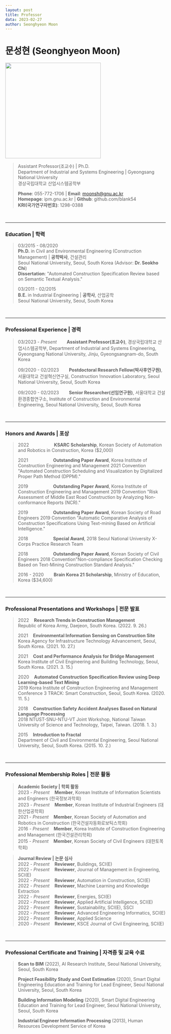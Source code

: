 ```yaml
---
layout: post
title: Professor
data: 2023-02-27
author: Seonghyeon Moon
---
```


# 문성현 (Seonghyeon Moon)

<img src="{{ site.baseurl }}/img/people/SeonghyeonMoon.jpg" style="width:300px" alt="">

>Assistant Professor(조교수) \| Ph.D.  
>Department of Industrial and Systems Engineering \| Gyeongsang National University  
>경상국립대학교 산업시스템공학부  
>
>**Phone**: 055-772-1706 \| **Email**: moonsh@gnu.ac.kr  
>**Homepage**: ipm.gnu.ac.kr \| **Github**: github.com/blank54  
>**KRI(국가연구자번호)**: 1298-0388  

<br/>

---

### Education \| 학력

>03/2015 - 08/2020  
>**Ph.D.** in Civil and Environmental Engineering (Construction Management) \| **공학박사**, 건설관리    
>Seoul National University, Seoul, South Korea (Advisor: **Dr. Seokho Chi**)  
>**Dissertation**: "Automated Construction Specification Review based on Semantic Textual Analysis."
>
>03/2011 - 02/2015  
>**B.E.** in Industrial Engineering \| **공학사**, 산업공학  
>Seoul National University, Seoul, South Korea

<br/>

---

### Professional Experience \| 경력

>03/2023 - _Present_&nbsp;&nbsp;&nbsp;&nbsp;&nbsp;&nbsp;&nbsp;&nbsp;**Assistant Professor(조교수)**, 경상국립대학교 산업시스템공학부, Department of Industrial and Systems Engineering, Gyeongsang National University, Jinju, Gyeongsangnam-do, South Korea
>
>09/2020 - 02/2023&nbsp;&nbsp;&nbsp;&nbsp;&nbsp;&nbsp;&nbsp;&nbsp;**Postdoctoral Research Fellow(박사후연구원)**, 서울대학교 건설혁신연구실, Construction !nnovation Laboratory, Seoul National University, Seoul, South Korea
>
>09/2020 - 02/2023&nbsp;&nbsp;&nbsp;&nbsp;&nbsp;&nbsp;&nbsp;&nbsp;**Senior Researcher(선임연구원)**, 서울대학교 건설환경종합연구소, Institute of Construction and Environmental Engineering, Seoul National University, Seoul, South Korea


<br/>

---

### Honors and Awards \| 포상

>2022&nbsp;&nbsp;&nbsp;&nbsp;&nbsp;&nbsp;&nbsp;&nbsp;&nbsp;&nbsp;&nbsp;&nbsp;&nbsp;&nbsp;&nbsp;&nbsp;&nbsp;&nbsp;&nbsp;&nbsp;**KSARC Scholarship**, Korean Society of Automation and Robotics in Construction, Korea ($2,000)
>
>2021&nbsp;&nbsp;&nbsp;&nbsp;&nbsp;&nbsp;&nbsp;&nbsp;&nbsp;&nbsp;&nbsp;&nbsp;&nbsp;&nbsp;&nbsp;&nbsp;&nbsp;&nbsp;&nbsp;&nbsp;**Outstanding Paper Award**, Korea Institute of Construction Engineering and Management 2021 Convention "Automated Construction Scheduling and Visualization by Digitalized Proper Path Method (DPPM)."
>
>2019&nbsp;&nbsp;&nbsp;&nbsp;&nbsp;&nbsp;&nbsp;&nbsp;&nbsp;&nbsp;&nbsp;&nbsp;&nbsp;&nbsp;&nbsp;&nbsp;&nbsp;&nbsp;&nbsp;&nbsp;**Outstanding Paper Award**, Korea Institute of Construction Engineering and Management 2019 Convention "Risk Assessment of Middle East Road Construction by Analyzing Non-conformance Reports (NCR)."
>
>2019&nbsp;&nbsp;&nbsp;&nbsp;&nbsp;&nbsp;&nbsp;&nbsp;&nbsp;&nbsp;&nbsp;&nbsp;&nbsp;&nbsp;&nbsp;&nbsp;&nbsp;&nbsp;&nbsp;&nbsp;**Outstanding Paper Award**, Korean Society of Road Engineers 2019 Convention "Automatic Comparative Analysis of Construction Specifications Using Text-mining Based on Artificial Intelligence."
>
>2018&nbsp;&nbsp;&nbsp;&nbsp;&nbsp;&nbsp;&nbsp;&nbsp;&nbsp;&nbsp;&nbsp;&nbsp;&nbsp;&nbsp;&nbsp;&nbsp;&nbsp;&nbsp;&nbsp;&nbsp;**Special Award**, 2018 Seoul National University X-Corps Practice Research Team
>
>2018&nbsp;&nbsp;&nbsp;&nbsp;&nbsp;&nbsp;&nbsp;&nbsp;&nbsp;&nbsp;&nbsp;&nbsp;&nbsp;&nbsp;&nbsp;&nbsp;&nbsp;&nbsp;&nbsp;&nbsp;**Outstanding Paper Award**, Korean Society of Civil Engineers 2018 Convention"Non-compliance Specification Checking Based on Text-Mining Construction Standard Analysis."
>
>2016 - 2020&nbsp;&nbsp;&nbsp;&nbsp;&nbsp;&nbsp;&nbsp;&nbsp;**Brain Korea 21 Scholarship**, Ministry of Education, Korea ($34,600)

<br/>

---

### Professional Presentations and Workshops \| 전문 발표

<!-- >2023&nbsp;&nbsp;&nbsp;&nbsp;**Introduction to Digital Twin Platform for Smart Construction and Automation**  
>KICS Summer Conference 2023, Korean Institute of Communications and Information Sciences, Jeju, South Korea. (2023. 6. 23.)
> -->
>2022&nbsp;&nbsp;&nbsp;&nbsp;**Research Trends in Construction Management**  
>Republic of Korea Army, Daejeon, South Korea. (2022. 9. 26.)
>
>2021&nbsp;&nbsp;&nbsp;&nbsp;**Environmental Information Sensing on Construction Site**  
>Korea Agency for Infrastructure Technology Advancement, Seoul, South Korea. (2021. 10. 27.)
>
>2021&nbsp;&nbsp;&nbsp;&nbsp;**Cost and Performance Analysis for Bridge Management**  
>Korea Institute of Civil Engineering and Building Technology, Seoul, South Korea. (2021. 3. 15.)
>
>2020&nbsp;&nbsp;&nbsp;&nbsp;**Automated Construction Specification Review using Deep Learning-based Text Mining**  
>2019 Korea Institute of Construction Engineering and Management Conference 3 TRACK: Smart Construction, Seoul, South Korea. (2020. 11. 5.)
>
>2018&nbsp;&nbsp;&nbsp;&nbsp;**Construction Safety Accident Analyses Based on Natural Language Processing**  
>2018 NTUST-SNU-NTU-VT Joint Workshop, National Taiwan University of Science and Technology, Taipei, Taiwan. (2018. 1. 3.)
>
>2015&nbsp;&nbsp;&nbsp;&nbsp;**Introduction to Fractal**  
>Department of Civil and Environmental Engineering, Seoul National University, Seoul, South Korea. (2015. 10. 2.)

<br/>

---

### Professional Membership Roles \| 전문 활동

>**Academic Society \| 학회 활동**  
>2023 - _Present_&nbsp;&nbsp;&nbsp;&nbsp;**Member**, Korean Institute of Information Scientists and Engineers (한국정보과학회)  
>2023 - _Present_&nbsp;&nbsp;&nbsp;&nbsp;**Member**, Korean Institute of Industrial Engineers (대한산업공학회)  
>2021 - _Present_&nbsp;&nbsp;&nbsp;&nbsp;**Member**, Korean Society of Automation and Robotics in Construction (한국건설자동화로보틱스학회)  
>2016 - _Present_&nbsp;&nbsp;&nbsp;&nbsp;**Member**, Korea Institute of Construction Engineering and Management (한국건설관리학회)  
>2015 - _Present_&nbsp;&nbsp;&nbsp;&nbsp;**Member**, Korean Society of Civil Engineers (대한토목학회)  

>**Journal Review \| 논문 심사**  
>2022 - _Present_&nbsp;&nbsp;&nbsp;&nbsp;**Reviewer**, Buildings, SCI(E)  
>2022 - _Present_&nbsp;&nbsp;&nbsp;&nbsp;**Reviewer**, Journal of Management in Engineering, SCI(E)  
>2022 - _Present_&nbsp;&nbsp;&nbsp;&nbsp;**Reviewer**, Automation in Construction, SCI(E)  
>2022 - _Present_&nbsp;&nbsp;&nbsp;&nbsp;**Reviewer**, Machine Learning and Knowledge Extraction  
>2022 - _Present_&nbsp;&nbsp;&nbsp;&nbsp;**Reviewer**, Energies, SCI(E)  
>2022 - _Present_&nbsp;&nbsp;&nbsp;&nbsp;**Reviewer**, Applied Artificial Intelligence, SCI(E)  
>2022 - _Present_&nbsp;&nbsp;&nbsp;&nbsp;**Reviewer**, Sustainability, SCI(E), SSCI  
>2022 - _Present_&nbsp;&nbsp;&nbsp;&nbsp;**Reviewer**, Advanced Engineering Informatics, SCI(E)  
>2022 - _Present_&nbsp;&nbsp;&nbsp;&nbsp;**Reviewer**, Applied Science  
>2020 - _Present_&nbsp;&nbsp;&nbsp;&nbsp;**Reviewer**, KSCE Journal of Civil Engineering, SCI(E)

<br/>

---

### Professional Certificate and Training \| 자격증 및 교육 수료

>**Scan to BIM** (2022), AI Research Institute, Seoul National University, Seoul, South Korea  
>
>**Project Feasibility Study and Cost Estimation** (2020), Smart Digital Engineering Education and Training for Lead Engineer, Seoul National University, Seoul, South Korea  
>
>**Building Information Modeling** (2020), Smart Digital Engineering Education and Training for Lead Engineer, Seoul National University, Seoul, South Korea  
>
>**Industrial Engineer Information Processing** (2013), Human Resources Development Service of Korea  